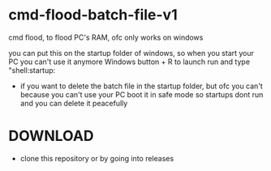 # cmd-flood-batch-file-v1
cmd flood, to flood PC's RAM, ofc only works on windows


you can put this on the startup folder of windows, so when you start your PC you can't use it anymore
Windows button + R to launch run and type "shell:startup:

- if you want to delete the batch file in the startup folder, but ofc you can't because you can't use your PC
boot it in safe mode so startups dont run
and you can delete it peacefully


# DOWNLOAD
- clone this repository or by going into releases
